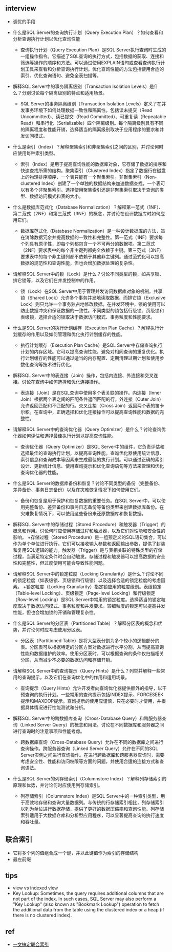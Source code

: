 ## interview
+ 调优的手段

+ 什么是SQL Server的查询执行计划（Query Execution Plan）？如何查看和分析查询执行计划以优化查询性能
    + 查询执行计划（Query Execution Plan）是SQL Server执行查询时生成的一组操作指令。它描述了SQL查询的执行方式，包括数据的获取、连接和筛选等操作的顺序和方法。可以通过使用EXPLAIN语句或查看查询执行计划工具来查看和分析查询执行计划。优化查询性能的方法包括使用合适的索引、优化查询语句、避免全表扫描等。

+ 解释SQL Server中的事务隔离级别（Transaction Isolation Levels）是什么？分别讨论每个隔离级别的特点和适用场景。
    + SQL Server的事务隔离级别（Transaction Isolation Levels）定义了在并发事务环境下如何处理数据一致性和隔离性。包括读未提交（Read Uncommitted）、读已提交（Read Committed）、可重复读（Repeatable Read）和串行化（Serializable）四个隔离级别。每个隔离级别具有不同的隔离程度和性能开销，选择适当的隔离级别取决于应用程序的要求和并发访问模式。

+ 什么是索引（Index）？解释聚集索引和非聚集索引之间的区别，并讨论何时应使用每种索引类型。
    + 索引（Index）是用于提高查询性能的数据库对象，它存储了数据的排序和快速查找所需的结构。聚集索引（Clustered Index）指定了数据行在磁盘上的物理排序顺序，一个表只能有一个聚集索引。非聚集索引（Non-clustered Index）创建了一个单独的数据结构来加速数据查找，一个表可以有多个非聚集索引。选择使用聚集索引还是非聚集索引取决于查询的类型、数据访问模式和表的大小。

+ 什么是数据库范式化（Database Normalization）？解释第一范式（1NF）、第二范式（2NF）和第三范式（3NF）的概念，并讨论在设计数据库时如何应用它们。
    + 数据库范式化（Database Normalization）是一种设计数据库的方法，旨在消除数据冗余并提高数据的一致性和完整性。第一范式（1NF）要求每个列具有原子性，即每个列都包含一个不可再分的数据项。第二范式（2NF）要求表中的每个非主键列都完全依赖于主键。第三范式（3NF）要求表中的每个非主键列都不依赖于其他非主键列。通过范式化可以提高数据的规范性和查询性能，但也会增加数据处理的复杂性。

+ 请解释SQL Server中的锁（Lock）是什么？讨论不同类型的锁，如共享锁、排它锁等，以及它们在并发控制中的作用。
    + 锁（Lock）在SQL Server中用于管理并发访问数据库对象的机制。共享锁（Shared Lock）允许多个事务并发地读取数据，而排它锁（Exclusive Lock）则只允许一个事务独占地修改数据。在并发环境中，锁的使用可以防止数据冲突和保证数据的一致性。不同类型的锁包括行级锁、页级锁和表级锁，选择合适的锁取决于数据访问模式、事务粒度和性能要求。

+ 什么是SQL Server的执行计划缓存（Execution Plan Cache）？解释执行计划缓存的作用以及如何管理和优化执行计划缓存的性能。
    + 执行计划缓存（Execution Plan Cache）是SQL Server中存储查询执行计划的内存区域。它可以提高查询性能，避免对相同查询的重复优化。执行计划缓存的性能可以通过适当的内存配置、定期清理过期计划和使用参数化查询等技术进行优化。

+ 解释SQL Server中的表连接（Join）操作，包括内连接、外连接和交叉连接。讨论在查询中如何选择和优化连接操作。
    + 表连接（Join）是在SQL查询中使用多个表关联的操作。内连接（Inner Join）根据两个表之间的匹配条件返回匹配的行。外连接（Outer Join）允许返回匹配和不匹配的行。交叉连接（Cross Join）返回两个表的笛卡尔积。在查询中，正确选择和优化连接操作可以提高查询性能和数据的完整性。

+ 请解释SQL Server中的查询优化器（Query Optimizer）是什么？讨论查询优化器如何评估和选择最佳执行计划以提高查询性能。
    +  查询优化器（Query Optimizer）是SQL Server中的组件，它负责评估和选择最佳的查询执行计划，以提高查询性能。查询优化器使用统计信息、索引信息和查询成本等因素来生成最佳的执行计划。可以通过正确的索引设计、更新统计信息、使用查询提示和优化查询语句等方法来管理和优化查询优化器的性能。

+ 什么是SQL Server的数据库备份和恢复？讨论不同类型的备份（完整备份、差异备份、事务日志备份）以及在灾难恢复情况下如何使用它们。
    + 备份和恢复是用于保护和恢复数据的重要任务。在SQL Server中，可以使用完整备份、差异备份和事务日志备份等备份类型来创建数据库备份。在灾难恢复情况下，可以使用这些备份来还原数据库和恢复数据。

+ 解释SQL Server中的存储过程（Stored Procedure）和触发器（Trigger）的概念和作用。讨论何时应使用存储过程和触发器，以及它们对性能和安全性的影响。
     +存储过程（Stored Procedure）是一组预定义的SQL语句集合，可以作为单个单位进行执行。它们可以接收输入参数和返回输出参数，提供了封装和复用SQL逻辑的能力。触发器（Trigger）是与表相关联的特殊类型的存储过程，当满足特定条件时会自动触发。存储过程和触发器可以提高数据的安全性和完整性，但过度使用可能会导致性能问题。

+ 请解释SQL Server中的锁定粒度（Locking Granularity）是什么？讨论不同的锁定粒度（如表级锁、页级锁和行级锁）以及选择合适的锁定粒度的考虑因素。
     +锁定粒度（Locking Granularity）指定锁应用的粒度级别。表级锁定（Table-level Locking）、页级锁定（Page-level Locking）和行级锁定（Row-level Locking）是SQL Server中常用的锁定粒度。选择适当的锁定粒度取决于数据访问模式、事务粒度和并发要求。较细粒度的锁定可以提高并发性能，但也会增加锁的开销和管理复杂性。

+ 什么是SQL Server的分区表（Partitioned Table）？解释分区表的概念和优势，并讨论何时应考虑使用分区表。
    + 分区表（Partitioned Table）是将大型表分割为多个较小的逻辑部分的表。分区表可以根据特定的分区方案对数据进行水平分割，从而提高查询性能和数据维护的效率。使用分区表时，可以根据查询的条件仅扫描相关分区，从而减少不必要的数据访问和存储开销。

+ 请解释SQL Server中的查询提示（Query Hints）是什么？列举并解释一些常用的查询提示，以及它们在查询优化中的作用和适用场景。
    + 查询提示（Query Hints）允许开发者向查询优化器提供额外的指导，以干预查询的执行计划。一些常用的查询提示包括INDEX提示、FORCESEEK提示和MAXDOP提示。查询提示的使用应谨慎，只在必要时才使用，并根据具体情况进行性能测试和分析。

+ 解释SQL Server中的跨数据库查询（Cross-Database Query）和跨服务器查询（Linked Server Query）的概念和用法。讨论在不同数据库和服务器之间进行查询时的注意事项和性能考虑。
    + 跨数据库查询（Cross-Database Query）允许在不同的数据库之间进行查询操作。跨服务器查询（Linked Server Query）允许在不同的SQL Server实例之间进行查询操作。在进行跨数据库和跨服务器查询时，需要考虑安全性、性能和访问权限等方面的问题，并使用合适的连接方式和查询语法。

+ 什么是SQL Server的列存储索引（Columnstore Index）？解释列存储索引的原理和优势，并讨论何时应使用列存储索引。
    + 列存储索引（Columnstore Index）是SQL Server中的一种索引类型，用于高效地存储和查询大量数据列。与传统的行存储索引相比，列存储索引以列为单位进行数据存储，提供了更好的数据压缩率和查询性能。列存储索引适用于大数据仓库和分析型应用程序，可以显著提高查询的执行速度和吞吐量。

## 联合索引
+ 它将多个列的值组合成一个键，并以此键值作为索引的存储结构
+ 最左前缀


## tips
+ view vs indexed view
+ Key Lookup: Sometimes, the query requires additional columns that are not part of the index. In such cases, SQL Server may also perform a "Key Lookup" (also known as "Bookmark Lookup") operation to fetch the additional data from the table using the clustered index or a heap (if there is no clustered index).

## ref
+ [一文搞定联合索引](https://zhuanlan.zhihu.com/p/110427099)